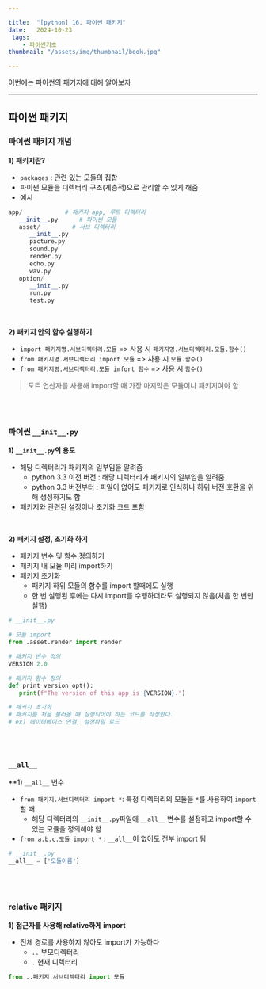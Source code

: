 ```yaml
---

title:  "[python] 16. 파이썬 패키지"
date:   2024-10-23
 tags:
    - 파이썬기초
thumbnail: "/assets/img/thumbnail/book.jpg"

---
```

이번에는 파이썬의 패키지에 대해 알아보자



---


## **파이썬 패키지**
### **파이썬 패키지 개념**
**1) 패키지란?**
* `packages` : 관련 있는 모듈의 집합
* 파이썬 모듈을 디렉터리 구조(계층적)으로 관리할 수 있게 해줌
* 예시

```py
app/            # 패키지 app, 루트 디렉터리
   __init__.py      # 파이썬 모듈
   asset/         # 서브 디렉터리
      __init__.py
      picture.py
      sound.py
      render.py
      echo.py
      wav.py
   option/
      __init__.py
      run.py
      test.py
```


<br>

**2) 패키지 안의 함수 실행하기**
* `import 패키지명.서브디렉터리.모듈` => 사용 시    `패키지명.서브디렉터리.모듈.함수()`
* `from 패키지명.서브디렉터리 import 모듈` => 사용 시 `모듈.함수()`
* `from 패키지명.서브디렉터리.모듈 imfort 함수` => 사용 시 `함수()`

> 도트 연산자를 사용해 import할 때 가장 마지막은 모듈이나 패키지여야 함

<br>
<br>

### **파이썬 `__init__.py`**
**1) `__init__.py`의 용도**
* 해당 디렉터리가 패키지의 일부임을 알려줌
   * python 3.3 이전 버전 : 해당 디렉터리가 패키지의 일부임을 알려줌
   * python 3.3 버전부터 : 파일이 없어도 패키지로 인식하나 하위 버전 호환을 위해 생성하기도 함
* 패키지와 관련된 설정이나 초기화 코드 포함

<br>

**2) 패키지 설정, 초기화 하기**
* 패키지 변수 및 함수 정의하기
* 패키지 내 모듈 미리 import하기
* 패키지 초기화 
   * 패키지 하위 모듈의 함수를 import 할때에도 실행
   * 한 번 실행된 후에는 다시 import를 수행하더라도 실행되지 않음(처음 한 번만 실행)
   
```py
# __init__.py

# 모듈 import
from .asset.render import render

# 패키지 변수 정의
VERSION 2.0      

# 패키지 함수 정의
def print_version_opt():   
   print(f"The version of this app is {VERSION}.")

# 패키지 초기화
# 패키지를 처음 불러올 때 실행되어야 하는 코드를 작성한다.
# ex) 데이터베이스 연결, 설정파일 로드
```

<br>
<br>

### **`__all__`**
**1) `__all__` 변수
* `from 패키지.서브디렉터리 import *`: 특정 디렉터리의 모듈을 `*`를 사용하여 `import`할 때 
   * 해당 디렉터리의 `__init__.py`파일에 `__all__` 변수를 설정하고  import할 수 있는 모듈을 정의해야 함
* `from a.b.c.모듈 import *` : `__all__`이 없어도 전부 import 됨

```py
# __init__.py
__all__ = ['모듈이름']
```

<br>
<br>

### **relative 패키지**
**1) 접근자를 사용해 relative하게 import**
* 전체 경로를 사용하지 않아도 import가 가능하다
   * `..` 부모디렉터리 
   * `.` 현재 디렉터리

```py
from ..패키지.서브디렉터리 import 모듈
```
